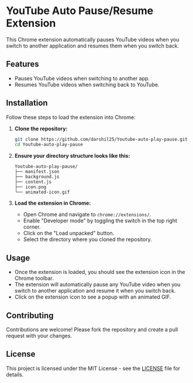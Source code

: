 # YouTube Auto Pause/Resume Extension

This Chrome extension automatically pauses YouTube videos when you switch to another application and resumes them when you switch back.

## Features

- Pauses YouTube videos when switching to another app.
- Resumes YouTube videos when switching back to YouTube.

## Installation

Follow these steps to load the extension into Chrome:

1. **Clone the repository:**
    ```sh
    git clone https://github.com/darshil25/Youtube-auto-play-pause.git
    cd Youtube-auto-play-pause
    ```

2. **Ensure your directory structure looks like this:**

    ```
    Youtube-auto-play-pause/
    ├── manifest.json
    ├── background.js
    ├── content.js
    ├── icon.png
    └── animated-icon.gif
    ```

3. **Load the extension in Chrome:**

    - Open Chrome and navigate to `chrome://extensions/`.
    - Enable "Developer mode" by toggling the switch in the top right corner.
    - Click on the "Load unpacked" button.
    - Select the directory where you cloned the repository.

## Usage

- Once the extension is loaded, you should see the extension icon in the Chrome toolbar.
- The extension will automatically pause any YouTube video when you switch to another application and resume it when you switch back.
- Click on the extension icon to see a popup with an animated GIF.

## Contributing

Contributions are welcome! Please fork the repository and create a pull request with your changes.

## License

This project is licensed under the MIT License - see the [LICENSE](LICENSE) file for details.
